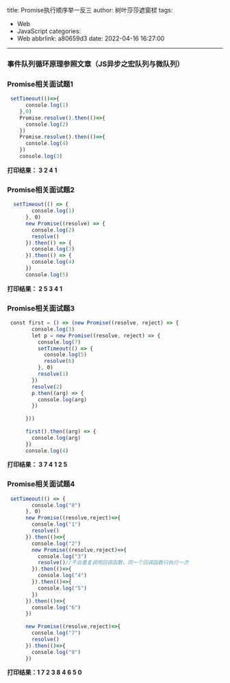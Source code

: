 title: Promise执行顺序举一反三
author: 树叶莎莎遮窗棂
tags:
  - Web
  - JavaScript
categories:
  - Web
abbrlink: a80659d3
date: 2022-04-16 16:27:00
---
### 事件队列循环原理参照文章（JS异步之宏队列与微队列）
### Promise相关面试题1

```javascript
 setTimeout(()=>{
      console.log(1)
    },0)
    Promise.resolve().then(()=>{
      console.log(2)
    })
    Promise.resolve().then(()=>{
      console.log(4)
    })
    console.log(3)
```
**打印结果： 3 2 4 1**

<!-- more -->

### Promise相关面试题2

```javascript
  setTimeout(() => {
        console.log(1)
      }, 0)
      new Promise((resolve) => {
        console.log(2)
        resolve()
      }).then(() => {
        console.log(3)
      }).then(() => {
        console.log(4)
      })
      console.log(5)
```
**打印结果： 2 5 3 4 1**


### Promise相关面试题3

```javascript
 const first = () => (new Promise((resolve, reject) => {
        console.log(3)
        let p = new Promise((resolve, reject) => {
          console.log(7)
          setTimeout(() => {
            console.log(5)
            resolve(6)
          }, 0)
          resolve(1)
        })
        resolve(2)
        p.then((arg) => {
          console.log(arg)
        })
    
      }))
    
      first().then((arg) => {
        console.log(arg)
      })
      console.log(4)
```
**打印结果： 3 7 4 1 2 5**


### Promise相关面试题4

```javascript
 setTimeout(() => {
        console.log("0")
      }, 0)
      new Promise((resolve,reject)=>{
        console.log("1")
        resolve()
      }).then(()=>{        
        console.log("2")
        new Promise((resolve,reject)=>{
          console.log("3")
          resolve()//不会重复调用回调函数，同一个回调函数只执行一次
        }).then(()=>{      
          console.log("4")
        }).then(()=>{       
          console.log("5")
        })
      }).then(()=>{  
        console.log("6")
      })
    
      new Promise((resolve,reject)=>{
        console.log("7")
        resolve()
      }).then(()=>{         
        console.log("8")
      })
```
**打印结果：1 7 2 3 8 4 6 5 0**